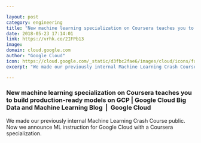 ```yaml
---

layout: post
category: engineering
title: "New machine learning specialization on Coursera teaches you to build production-ready models on GCP"
date: 2018-05-23 17:14:01
link: https://vrhk.co/2IFPb13
image: 
domain: cloud.google.com
author: "Google Cloud"
icon: https://cloud.google.com/_static/d3fbc2fae6/images/cloud/icons/favicons/onecloud/apple-icon.png
excerpt: "We made our previously internal Machine Learning Crash Course public. Now we announce ML instruction for Google Cloud with a Coursera specialization."

---
```


### New machine learning specialization on Coursera teaches you to build production-ready models on GCP | Google Cloud Big Data and Machine Learning Blog  |  Google Cloud

We made our previously internal Machine Learning Crash Course public. Now we announce ML instruction for Google Cloud with a Coursera specialization.